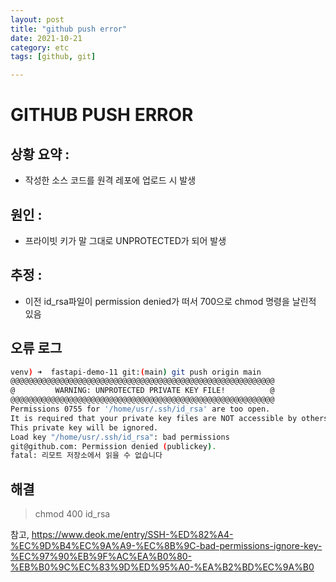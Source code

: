 ```yaml
---
layout: post
title: "github push error"
date: 2021-10-21 
category: etc
tags: [github, git]

---
```


# GITHUB PUSH ERROR

## 상황 요약 : 
 - 작성한 소스 코드를 원격 레포에 업로드 시 발생

## 원인 : 
 - 프라이빗 키가 말 그대로 UNPROTECTED가 되어 발생

## 추정 : 
 - 이전 id_rsa파일이 permission denied가 떠서 700으로 chmod 명령을 날린적 있음

## 오류 로그

```sh
venv) ➜  fastapi-demo-11 git:(main) git push origin main
@@@@@@@@@@@@@@@@@@@@@@@@@@@@@@@@@@@@@@@@@@@@@@@@@@@@@@@@@@@
@         WARNING: UNPROTECTED PRIVATE KEY FILE!          @
@@@@@@@@@@@@@@@@@@@@@@@@@@@@@@@@@@@@@@@@@@@@@@@@@@@@@@@@@@@
Permissions 0755 for '/home/usr/.ssh/id_rsa' are too open.
It is required that your private key files are NOT accessible by others.
This private key will be ignored.
Load key "/home/usr/.ssh/id_rsa": bad permissions
git@github.com: Permission denied (publickey).
fatal: 리모트 저장소에서 읽을 수 없습니다
```

## 해결

> chmod 400 id_rsa

참고, https://www.deok.me/entry/SSH-%ED%82%A4-%EC%9D%B4%EC%9A%A9-%EC%8B%9C-bad-permissions-ignore-key-%EC%97%90%EB%9F%AC%EA%B0%80-%EB%B0%9C%EC%83%9D%ED%95%A0-%EA%B2%BD%EC%9A%B0
